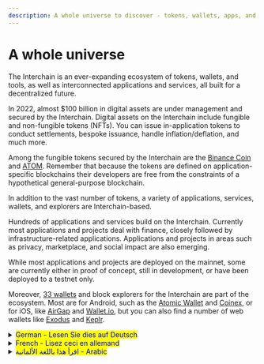 ```yaml
---
description: A whole universe to discover - tokens, wallets, apps, and services
---
```


# A whole universe

The Interchain is an ever-expanding ecosystem of tokens, wallets, and tools, as well as interconnected applications and services, all built for a decentralized future.

In 2022, almost $100 billion in digital assets are under management and secured by the Interchain. Digital assets on the Interchain include fungible and non-fungible tokens (NFTs). You can issue in-application tokens to conduct settlements, bespoke issuance, handle inflation/deflation, and much more.

Among the fungible tokens secured by the Interchain are the [Binance Coin](https://www.binance.com/en/bnb) and [ATOM](https://cosmos.network/learn/faq/what-is-the-atom). Remember that because the tokens are defined on application-specific blockchains their developers are free from the constraints of a hypothetical general-purpose blockchain.

In addition to the vast number of tokens, a variety of applications, services, wallets, and explorers are Interchain-based.

Hundreds of applications and services build on the Interchain. Currently most applications and projects deal with finance, closely followed by infrastructure-related applications. Applications and projects in areas such as privacy, marketplace, and social impact are also emerging.

While most applications and projects are deployed on the mainnet, some are currently either in proof of concept, still in development, or have been deployed to a testnet only.

Moreover, [33 wallets](https://cosmos.network/ecosystem/wallets/) and block explorers for the Interchain are part of the ecosystem. Most are for Android, such as the [Atomic Wallet](https://atomicwallet.io/) and [Coinex](https://www.coinex.com/en/), or for iOS, like [AirGap](https://airgap.it/) and [Wallet.io](https://walletio.io/), but you can also find a number of web wallets like [Exodus](https://www.exodus.com/) and [Keplr](https://wallet.keplr.app/).



<details>

<summary><mark style="color:blue;">German - Lesen Sie dies auf Deutsch</mark></summary>

#### Ein ganzes Universum

Ein ganzes Universum zu Entdecken – Token, Wallets, Apps und Dienste

Die Interchain ist ein ständig wachsendes Ökosystem bestehend aus Token, Wallets und Tools sowie vernetzten Anwendungen und Diensten, die für unsere dezentralisierte Zukunft entwickelt werden.

Im Jahr 2022 wurden fast 100 Milliarden Dollar an digitalen Vermögenswerten von der Interchain verwaltet und gesichert. Zu den digitalen Vermögenswerten auf der Interchain gehören neben fungible auch non-fungible Token (NFTs). Sie können anwendungsspezifische Token ausgeben, um Abrechnungen durchzuführen, maßgeschneiderte Ausgaben zu tätigen, Inflation/Deflation zu handhaben und vieles mehr.

Zu den fungiblen Token, die durch die Interchain gesichert werden, gehören der Binance Coin (BNB) und ATOM. Da die Token auf anwendungsspezifischen Blockchains existieren, sind ihre Entwickler von den Einschränkungen, welche bei herkömmlichen Blockchains bestehen, befreit.

Zusätzlich zu der großen Anzahl an Token gibt es eine Vielzahl von Anwendungen, Diensten, Wallets und Explorern, die auf Interchain-Technologie basieren. Unter hunderten von Anwendungen und Diensten die bereits auf Interchain-Technologie aufbauen, befassen sich die meisten Anwendungen und Projekte derzeit mit dem Finanzwesen, dicht gefolgt von infrastrukturbezogenen Anwendungen. Anwendungen und Projekte in Bereichen wie Datenschutz, Marktplätzen und sozialen Medien sind ebenfalls im Entstehen.

Während die meisten Anwendungen und Projekte bereits vollständig realisiert wurden, befinden sich einige noch in der Entwicklung bzw. wurden nur in Testumgebungen eingesetzt. Andere wiederum befinden sich sogar noch in der Konzeptphase.

Darüber hinaus sind 33 Wallets („Digitale Geldbörse“) und Block-Explorer Teil des Ökosystems. Die meisten dieser Anwendungen sind für Android entwickelt, wie die Atomic Wallet und Coinex, oder für iOS, wie AirGap und Wallet.io, allerdings gibt es auch eine Reihe von Web-Wallets wie Exodus und Keplr.

</details>

<details>

<summary><mark style="color:blue;">French - Lisez ceci en allemand</mark></summary>



</details>

<details>

<summary><mark style="color:blue;">اقرأ هذا باللغة الألمانية - Arabic</mark>  </summary>



</details>
